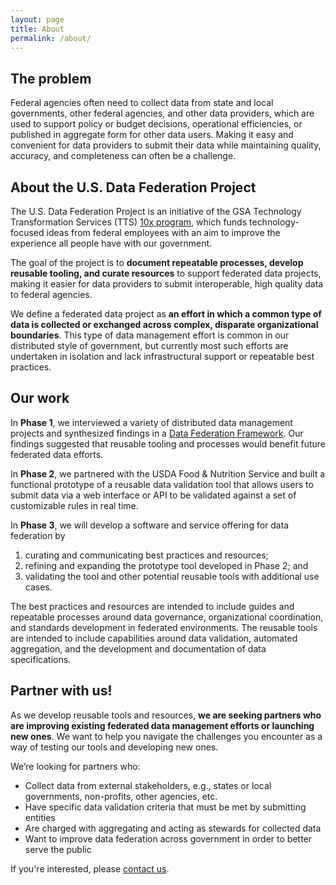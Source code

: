 ```yaml
---
layout: page
title: About
permalink: /about/
---
```


## The problem

Federal agencies often need to collect data from state and local governments, other federal agencies, and other data providers, which are used to support policy or budget decisions, operational efficiencies, or published in aggregate form for other data users. Making it easy and convenient for data providers to submit their data while maintaining quality, accuracy, and completeness can often be a challenge.

## About the U.S. Data Federation Project

The U.S. Data Federation Project is an initiative of the GSA Technology Transformation Services (TTS) [10x program](https://10x.gsa.gov), which funds technology-focused ideas from federal employees with an aim to improve the experience all people have with our government.

The goal of the project is to **document repeatable processes, develop reusable tooling, and curate resources** to support federated data projects, making it easier for data providers to submit interoperable, high quality data to federal agencies. 

We define a federated data project as **an effort in which a common type of data is collected or exchanged across complex, disparate organizational boundaries**. This type of data management effort is common in our distributed style of government, but currently most such efforts are undertaken in isolation and lack infrastructural support or repeatable best practices. 

## Our work

In **Phase 1**, we interviewed a variety of distributed data management projects and synthesized findings in a [Data Federation Framework](/us-data-federation-framework/). Our findings suggested that reusable tooling and processes would benefit future federated data efforts.

In **Phase 2**, we partnered with the USDA Food & Nutrition Service and built a functional prototype of a reusable data validation tool that allows users to submit data via a web interface or API to be validated against a set of customizable rules in real time.

In **Phase 3**, we will develop a software and service offering for data federation by 

1. curating and communicating best practices and resources;
2. refining and expanding the prototype tool developed in Phase 2; and  
3. validating the tool and other potential reusable tools with additional use cases.

The best practices and resources are intended to include guides and repeatable processes around data governance, organizational coordination, and standards development in federated environments. The reusable tools are intended to include capabilities around data validation, automated aggregation, and the development and documentation of data specifications. 

## Partner with us!

As we develop reusable tools and resources, **we are seeking partners who are improving existing federated data management efforts or launching new ones**. We want to help you navigate the challenges you encounter as a way of testing our tools and developing new ones.  

We’re looking for partners who: 
* Collect data from external stakeholders, e.g., states or local governments, non-profits, other agencies, etc.
* Have specific data validation criteria that must be met by submitting entities
* Are charged with aggregating and acting as stewards for collected data
* Want to improve data federation across government in order to better serve the public

If you're interested, please [contact us](/contact/). 

